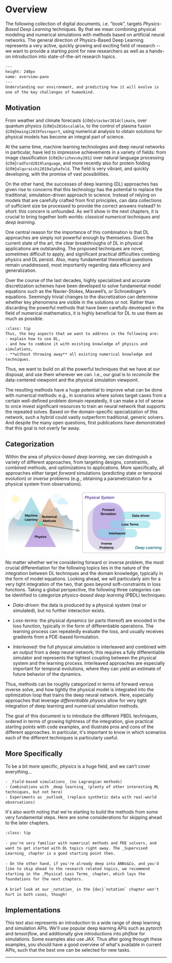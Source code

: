Overview
============================

The following collection of digital documents, i.e. "book", 
targets _Physics-Based Deep Learning_ techniques.
By that we mean combining physical modeling and numerical simulations with
methods based on artificial neural networks. 
The general direction of Physics-Based Deep Learning represents a very
active, quickly growing and exciting field of research -- we want to provide 
a starting point for new researchers as well as a hands-on introduction into
state-of-the-art research topics. 




```{figure} resources/overview-pano.jpg
---
height: 240px
name: overview-pano
---
Understanding our environment, and predicting how it will evolve is one of the key challenges of humankind.
```

## Motivation

From weather and climate forecasts {cite}`stocker2014climate`,
over quantum physics {cite}`o2016scalable`,
to the control of plasma fusion {cite}`maingi2019fesreport`,
using numerical analysis to obtain solutions for physical models has
become an integral part of science.

At the same time, machine learning technologies and deep neural networks in particular,
have led to impressive achievements in a variety of fields:
from image classification {cite}`krizhevsky2012` over
natural language processing {cite}`radford2019language`, 
and more recently also for protein folding {cite}`alquraishi2019alphafold`.
The field is very vibrant, and quickly developing, with the promise of vast possibilities.

On the other hand, the successes of deep learning (DL) approaches 
has given rise to concerns that this technology has 
the potential to replace the traditional, simulation-driven approach to
science. Instead of relying on models that are carefully crafted
from first principles, can data collections of sufficient size
be processed to provide the correct answers instead?
In short: this concern is unfounded. As we'll show in the next chapters,
it is crucial to bring together both worlds: _classical numerical techniques_
and _deep learning_.

One central reason for the importance of this combination is
that DL approaches are simply not powerful enough by themselves.
Given the current state of the art, the clear breakthroughs of DL
in physical applications are outstanding. 
The proposed techniques are novel, sometimes difficult to apply, and
significant practical difficulties combing physics and DL persist.
Also, many fundamental theoretical questions remain unaddressed, most importantly
regarding data efficiency and generalization.

Over the course of the last decades,
highly specialized and accurate discretization schemes have
been developed to solve fundamental model equations such
as the Navier-Stokes, Maxwell’s, or Schroedinger’s equations.
Seemingly trivial changes to the discretization can determine
whether key phenomena are visible in the solutions or not.
Rather than discarding the powerful methods that have been
carefully developed in the field of numerical mathematics, it 
is highly beneficial for DL to use them as much as possible.

```{admonition} Goals of this document
:class: tip
Thus, the key aspects that we want to address in the following are:
- explain how to use DL,
- and how to combine it with existing knowledge of physics and simulations,
- **without throwing away** all existing numerical knowledge and techniques.
```

Thus, we want to build on all the powerful techniques that we have
at our disposal, and use them wherever we can.
I.e., our goal is to _reconcile_ the data-centered
viewpoint and the physical simulation viewpoint.

The resulting methods have a huge potential to improve
what can be done with numerical methods: e.g., in scenarios
where solves target cases from a certain well-defined problem
domain repeatedly, it can make a lot of sense to once invest 
significant resources to train
an neural network that supports the repeated solves. Based on the
domain-specific specialization of this network, such a hybrid
could vastly outperform traditional, generic solvers. And despite
the many open questions, first publications have demonstrated
that this goal is not overly far away. 


## Categorization

Within the area of _physics-based deep learning_, 
we can distinguish a variety of different 
approaches, from targeting designs, constraints, combined methods, and
optimizations to applications. More specifically, all approaches either target
_forward_ simulations (predicting state or temporal evolution) or _inverse_
problems (e.g., obtaining a parametrization for a physical system from
observations).

![An overview of categories of physics-based deep learning methods](resources/physics-based-deep-learning-overview.jpg)

No matter whether we're considering forward or inverse problem, 
the most crucial differentiation for the following topics lies in the 
nature of the integration  between DL techniques
and the domain knowledge, typically in the form of model equations.
Looking ahead, we will particularly aim for a very tight integration
of the two, that goes beyond soft-constraints in loss functions.
Taking a global perspective, the following three categories can be
identified to categorize _physics-based deep learning_ (PBDL)
techniques:

- _Data-driven_: the data is produced by a physical system (real or simulated),
  but no further interaction exists.

- _Loss-terms_: the physical dynamics (or parts thereof) are encoded in the
  loss function, typically in the form of differentiable operations. The
  learning process can repeatedly evaluate the loss, and usually receives
  gradients from a PDE-based formulation.

- _Interleaved_: the full physical simulation is interleaved and combined with
  an output from a deep neural network; this requires a fully differentiable
  simulator and represents the tightest coupling between the physical system and
  the learning process. Interleaved approaches are especially important for
  temporal evolutions, where they can yield an estimate of future behavior of the
  dynamics.

Thus, methods can be roughly categorized in terms of forward versus inverse
solve, and how tightly the physical model is integrated into the
optimization loop that trains the deep neural network. Here, especially approaches
that leverage _differentiable physics_ allow for very tight integration
of deep learning and numerical simulation methods.

The goal of this document is to introduce the different PBDL techniques,
ordered in terms of growing tightness of the integration, give practical 
starting points with code examples, and illustrate pros and cons of the 
different approaches. In particular, it's important to know in which scenarios 
each of the different techniques is particularly useful.


## More Specifically

To be a bit more specific, _physics_ is a huge field, and we can't cover everything... 

```{note} The focus of this book lies on...
- _Field-based simulations_ (no Lagrangian methods)
- Combinations with _deep learning_ (plenty of other interesting ML techniques, but not here)
- Experiments as _outlook_ (replace synthetic data with real-world observations)
```

It's also worth noting that we're starting to build the methods from some very
fundamental steps. Here are some considerations for skipping ahead to the later chapters.

```{admonition} Hint: You can skip ahead if...
:class: tip

- you're very familiar with numerical methods and PDE solvers, and want to get started with DL topics right away. The _Supervised Learning_ chapter is a good starting point then.

- On the other hand, if you're already deep into ANNs&Co, and you'd like to skip ahead to the research related topics, we recommend starting in the _Physical Loss Terms_ chapter, which lays the foundations for the next chapters.

A brief look at our _notation_ in the {doc}`notation` chapter won't hurt in both cases, though!
```

## Implementations

This text also represents an introduction to a wide range of deep learning and simulation APIs.
We'll use popular deep learning APIs such as _pytorch_ and _tensorflow_, and additionally
give introductions into _phiflow_ for simulations. Some examples also use _JAX_. Thus after going through
these examples, you should have a good overview of what's available in current APIs, such that
the best one can be selected for new tasks.

---
<br>
<br>
<br>

<!-- ## A brief history of PBDL in the context of Fluids

First:

Tompson, seminal...

Chu, descriptors, early but not used

Ling et al. isotropic turb, small FC, unused?

PINNs ... and more ... -->

